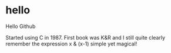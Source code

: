# hello
Hello Github

Started using C in 1987. First book was K&R and I still quite clearly remember the expression
    x & (x-1)
simple yet magical!
